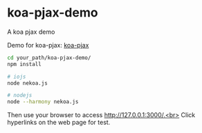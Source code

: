 # koa-pjax-demo
A koa pjax demo

Demo for koa-pjax: [koa-pjax](https://github.com/exculibar/koa-pjax)<br>

```Bash
cd your_path/koa-pjax-demo/
npm install

# iojs
node nekoa.js

# nodejs
node --harmony nekoa.js
```
Then use your browser to access http://127.0.0.1:3000/.<br>
Click hyperlinks on the web page for test.

